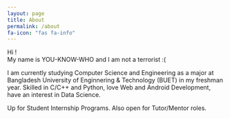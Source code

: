 ```yaml
---
layout: page
title: About
permalink: /about
fa-icon: "fas fa-info"
---
```


Hi !  
My name is YOU-KNOW-WHO and I am not a terrorist :(  

I am currently studying Computer Science and Engineering as a major at Bangladesh University of Enginnering & Technology (BUET) in my freshman year. Skilled in C/C++ and Python, love Web and Android Development, have an interest in Data Science.

Up for Student Internship Programs. Also open for Tutor/Mentor roles.